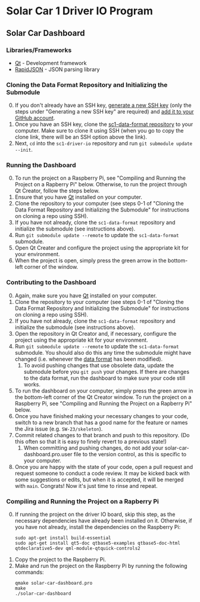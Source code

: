 # Solar Car 1 Driver IO Program

## Solar Car Dashboard

### Libraries/Frameworks

- [Qt](https://www.qt.io/) - Development framework
- [RapidJSON](https://rapidjson.org/) - JSON parsing library

### Cloning the Data Format Repository and Initializing the Submodule

0. If you don't already have an SSH key, [generate a new SSH key](https://docs.github.com/en/authentication/connecting-to-github-with-ssh/generating-a-new-ssh-key-and-adding-it-to-the-ssh-agent) (only the steps under "Generating a new SSH key" are required) and [add it to your GitHub account](https://docs.github.com/en/authentication/connecting-to-github-with-ssh/adding-a-new-ssh-key-to-your-github-account).
1. Once you have an SSH key, clone the [sc1-data-format repository](https://github.com/badgerloop-software/sc1-data-format) to your computer. Make sure to clone it using SSH (when you go to copy the clone link, there will be an SSH option above the link).
2. Next, `cd` into the `sc1-driver-io` repository and run `git submodule update --init`.

### Running the Dashboard

0. To run the project on a Raspberry Pi, see "Compiling and Running the Project on a Rapberry Pi" below. Otherwise, to run the project through Qt Creator, follow the steps below.
1. Ensure that you have [Qt](https://www.qt.io/download-open-source?hsCtaTracking=9f6a2170-a938-42df-a8e2-a9f0b1d6cdce%7C6cb0de4f-9bb5-4778-ab02-bfb62735f3e5) installed on your computer.
2. Clone the repository to your computer (see steps 0-1 of "Cloning the Data Format Repository and Initializing the Submodule" for instructions on cloning a repo using SSH).
3. If you have not already, clone the `sc1-data-format` repository and initialize the submodule (see instructions above).
4. Run `git submodule update --remote` to update the `sc1-data-format` submodule.
5. Open Qt Creater and configure the project using the appropriate kit for your environment.
6. When the project is open, simply press the green arrow in the bottom-left corner of the window.

### Contributing to the Dashboard

0. Again, make sure you have [Qt](https://www.qt.io/download-open-source?hsCtaTracking=9f6a2170-a938-42df-a8e2-a9f0b1d6cdce%7C6cb0de4f-9bb5-4778-ab02-bfb62735f3e5) installed on your computer.
1. Clone the repository to your computer (see steps 0-1 of "Cloning the Data Format Repository and Initializing the Submodule" for instructions on cloning a repo using SSH).
2. If you have not already, clone the `sc1-data-format` repository and initialize the submodule (see instructions above).
3. Open the repository in Qt Creator and, if necessary, configure the project using the appropriate kit for your environment.
4. Run `git submodule update --remote` to update the `sc1-data-format` submodule. You should also do this any time the submodule might have changed (i.e. whenever the [data format](https://github.com/badgerloop-software/sc1-data-format/blob/main/format.json) has been modified).
   1. To avoid pushing changes that use obsolete data, update the submodule before you `git push` your changes. If there are changes to the data format, run the dashboard to make sure your code still works.
5. To run the dashboard on your computer, simply press the green arrow in the bottom-left corner of the Qt Creator window. To run the project on a Raspberry Pi, see "Compiling and Running the Project on a Rapberry Pi" below.
6. Once you have finished making your necessary changes to your code, switch to a new branch that has a good name for the feature or names the Jira issue (e.g. `SW-23/skeleton`).
7. Commit related changes to that branch and push to this repository. (Do this often so that it is easy to finely revert to a previous state!)
    1. When committing and pushing changes, do not add your solar-car-dashboard.pro.user file to the version control, as this is specific to your computer.
8. Once you are happy with the state of your code, open a pull request and request someone to conduct a code review. It may be kicked back with some suggestions or edits, but when it is accepted, it will be merged with `main`. Congrats! Now it's just time to rinse and repeat.

### Compiling and Running the Project on a Rapberry Pi

0. If running the project on the driver IO board, skip this step, as the necessary dependencies have already been installed on it. Otherwise, if you have not already, install the dependencies on the Raspberry Pi:
    ```
    sudo apt-get install build-essential
    sudo apt-get install qt5-doc qtbase5-examples qtbase5-doc-html qtdeclarative5-dev qml-module-qtquick-controls2
    ```
1. Copy the project to the Raspberry Pi.
2. Make and run the project on the Raspberry Pi by running the following commands:
    ```
    qmake solar-car-dashboard.pro
    make
    ./solar-car-dashboard
    ```
